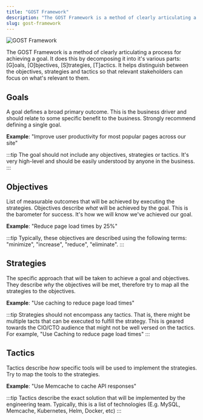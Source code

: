 ```yaml
---
title: "GOST Framework"
description: "The GOST Framework is a method of clearly articulating a process for achieving a goal."
slug: gost-framework
---
```

![GOST Framework](/assets/3feff88-ghost.png)

The GOST Framework is a method of clearly articulating a process for achieving a goal. It does this by decomposing it into it's various parts: [G]oals, [O]bjectives, [S]trategies, [T]actics. It helps distinguish between the objectives, strategies and tactics so that relevant stakeholders can focus on what's relevant to them.

## Goals

A goal defines a broad primary outcome. This is the business driver and should relate to some specific benefit to the business. Strongly recommend defining a single goal.

**Example**: "Improve user productivity for most popular pages across our site"

:::tip
The goal should not include any objectives, strategies or tactics. It's very high-level and should be easily understood by anyone in the business.
:::

## Objectives

List of measurable outcomes that will be achieved by executing the strategies. Objectives describe *what* will be achieved by the goal. This is the barometer for success. It's how we will know we've achieved our goal.

**Example**: "Reduce page load times by 25%"

:::tip
Typically, these objectives are described using the following terms: "minimize", "increase", "reduce", "eliminate".
:::

## Strategies

The specific approach that will be taken to achieve a goal and objectives. They describe *why* the objectives will be met, therefore try to map all the strategies to the objectives.

**Example**: "Use caching to reduce page load times"

:::tip
Strategies should not encompass any tactics. That is, there might be multiple tacts that can be executed to fulfill the strategy. This is geared towards the CIO/CTO audience that might not be well versed on the tactics. For example, "Use Caching to reduce page load times"
:::

## Tactics

Tactics describe *how* specific tools will be used to implement the strategies. Try to map the tools to the strategies.

**Example**: "Use Memcache to cache API responses"

:::tip
Tactics describe the exact solution that will be implemented by the engineering team. Typically, this is a list of technologies (E.g. MySQL, Memcache, Kubernetes, Helm, Docker, etc)
:::

